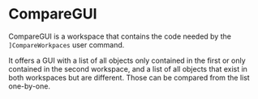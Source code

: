 # CompareGUI


CompareGUI is a workspace that contains the code needed by the `]CompareWorkpaces` user command.

It offers a GUI with a list of all objects only contained in the first or only contained in the second workspace, and a list of all objects that exist in both workspaces but are different. Those can be compared from the list one-by-one.
